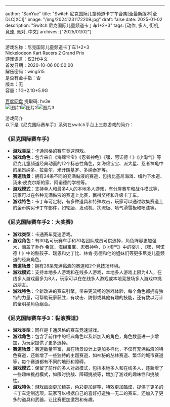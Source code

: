 
---
author: "SanYue"
title: "Switch 尼克国际儿童频道卡丁车合集[全最新版本|全DLC|XCI]"
image: "/img/20241231172209.jpg"
draft: false
date: 2025-01-02
description: "Switch 尼克国际儿童频道卡丁车1+2+3"
tags: [动作, 多人, 街机, 竞速, 派对, 中文]
archives: ["2025/01/02"]

---

游戏名称：尼克国际儿童频道卡丁车1+2+3   
Nickelodeon Kart Racers 2 Grand Prix    
游戏语言：仅2代中文  
首发日期：2020-10-06 00:00:00  
解压密码：wing515  
是否有金手指：否  
版本：无   
容量：1G+2.1G+5.9G

[百度网盘](https://pan.baidu.com/s/1wdl67S_knGUj_SoMYpB9Cg) 提取码: hv3e  
![图片1](/img/4403f9.jpg)![图片2](/img/022ed3.jpg)![图片3](/img/2f9e4a.jpg)  

游戏简介  
以下是《尼克国际赛车手》系列在switch平台上三款游戏的简介：

### 《尼克国际赛车手》
- **游戏类型**：卡通风格的赛车竞速游戏。
- **游戏角色**：包含来自《海绵宝宝》《忍者神龟》《嘿，阿诺德！》《小淘气》等尼克儿童频道经典动画的12个标志性角色，如海绵宝宝、派大星、忍者神龟中的莱昂纳多、拉斐尔、米开朗基罗、多纳泰罗等。
- **赛道场景**：拥有24条不同的充满黏液的赛道，包括比基尼海滩、纽约下水道、汤米·皮克尔斯的家、阿诺德的学校等。
- **游戏模式**：支持单人和最多4人的本地多人游戏，有分屏赛车和战斗模式等，玩家可以在各种充满黏液的赛道上比赛，赢得奖杯和升级卡丁车。
- **游戏特色**：卡丁车可定制，有多种道具和特殊攻击，玩家可以通过收集赛道上的金币购买卡丁车部件，如轮胎、发动机、扰流板、喷气滑雪板和喷漆等。

### 《尼克国际赛车手2：大奖赛》
- **游戏类型**：卡通赛车竞速游戏。
- **游戏角色**：有30名可玩赛车手和70名团队成员可供选择，角色阵容更加强大，涵盖了乔乔·希瓦、海绵宝宝、忍者神龟、《小淘气》中的婴儿、《嘿，阿诺德！》中的酷孩子、瑞恩和史丁比、林肯·劳德和他的姐妹们等更多尼克儿童频道的经典角色。
- **赛道场景**：拥有28条充满黏液的赛道和2个竞技场环境。
- **游戏模式**：支持本地多人游戏和在线多人游戏，本地多人游戏上限为4人，在线多人游戏最多为8人，玩家可以在在线多人游戏或本地竞技场多人游戏中挑战朋友。
- **游戏特色**：全新改进的赛车引擎，带来更流畅的游戏体验，每个角色都拥有独特的力量，可帮助玩家获胜，有攻击、防御或其他有趣的技能，还有数以万计的全明星角色组合。

### 《尼克国际赛车手3：黏液赛道》
- **游戏类型**：同样是卡通风格的赛车竞速游戏。
- **游戏角色**：包含了前作中的经典角色以及新加入的角色，角色数量进一步增加，为玩家提供了更多选择。
- **赛道场景**：赛道数量丰富，且在场景设计上更加多样化，不仅有充满黏液的特色赛道，还新增了一些独特的主题赛道，如神秘的丛林赛道、繁华的城市赛道等，每个赛道都有不同的地形和障碍。
- **游戏模式**：保留了前作的多人对战模式，包括本地多人和在线多人，还新增了一些趣味挑战模式，如限时挑战、障碍挑战等，增加了游戏的趣味性和挑战性。
- **游戏特色**：游戏画面更加精美，色彩更加鲜艳，特效更加酷炫，提供了更多的卡丁车定制选项，玩家可以根据自己的喜好打造独一无二的赛车，还加入了更多的道具和武器，让比赛更加激烈和有趣。
